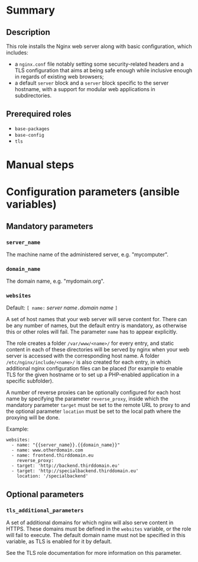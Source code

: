 # Summary

## Description

This role installs the Nginx web server along with basic configuration, which
includes:

- a `nginx.conf` file notably setting some security-related headers and a TLS
  configuration that aims at being safe enough while inclusive enough in regards
  of existing web browsers;
- a default `server` block and a `server` block specific to the server hostname,
  with a support for modular web applications in subdirectories.

## Prerequired roles

- `base-packages`
- `base-config`
- `tls`

# Manual steps

# Configuration parameters (ansible variables)

## Mandatory parameters

### `server_name`

The machine name of the administered server, e.g. "mycomputer".

### `domain_name`

The domain name, e.g. "mydomain.org".

### `websites`

Default: `[ name:` _server name_`.`_domain name_ `]`

A set of host names that your web server will serve content for. There can be
any number of names, but the default entry is mandatory, as otherwise this or
other roles will fail. The parameter `name` has to appear explicitly.

The role creates a folder `/var/www/<name>/` for every entry, and static content
in each of these directories will be served by nginx when your web server is
accessed with the corresponding host name. A folder `/etc/nginx/include/<name>/`
is also created for each entry, in which additional nginx configuration files
can be placed (for example to enable TLS for the given hostname or to set up a
PHP-enabled application in a specific subfolder).

A number of reverse proxies can be optionally configured for each host name by
specifying the parameter `reverse_proxy`, inside which the mandatory parameter
`target` must be set to the remote URL to proxy to and the optional parameter
`location` must be set to the local path where the proxying will be done.

Example:

    websites:
      - name: "{{server_name}}.{{domain_name}}"
      - name: www.otherdomain.com
      - name: frontend.thirddomain.eu
        reverse_proxy:
	  - target: 'http://backend.thirddomain.eu'
	  - target: 'http://specialbackend.thirddomain.eu'
	    location: '/specialbackend'

## Optional parameters

### `tls_additional_parameters`

A set of additional domains for which nginx will also serve content in HTTPS.
These domains must be defined in the `websites` variable, or the role will fail
to execute. The default domain name must not be specified in this variable, as
TLS is enabled for it by default.

See the TLS role documentation for more information on this parameter.
